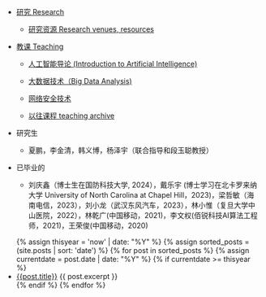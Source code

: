 * [研究 Research](/research)
  * [研究资源 Research venues, resources](/research/venues.html)
* [教课 Teaching](/teaching)
  * [人工智能导论 (Introduction to Artificial Intelligence)](/teaching/AI)
  * [大数据技术（Big Data Analysis)](/teaching/big-data)
  * [网络安全技术](/teaching/network-security)

  * [以往课程 teaching archive](/teaching)
  
* 研究生

  * 夏鹏，李金清，韩义博，杨泽宇（联合指导和段玉聪教授）

* 已毕业的
  
  * 刘庆鑫（博士生在国防科技大学, 2024），戴乐宇 (博士学习在北卡罗来纳大学 University of North Carolina at Chapel Hill，2023)，梁哲敏（海南电信，2023），刘小龙（武汉东风汽车，2023），林小惟（复旦大学中山医院，2022），林乾广(中国移动，2021)，李文权(佰锐科技AI算法工程师，2021)，王荣俊(中国移动，2020)

<ul>
<!--**新消息**: -->
  {% assign thisyear = 'now' | date: "%Y" %}
  {% assign sorted_posts = (site.posts | sort: 'date') %}
  {% for post in sorted_posts %}
  {% assign currentdate = post.date | date: "%Y" %}
  {% if currentdate >= thisyear %}
  <li>
    <a href="{{ post.url }}">{{post.title}}</a>
    {{ post.excerpt }}
  </li>
  {% endif %}
  {% endfor %}
</ul>

